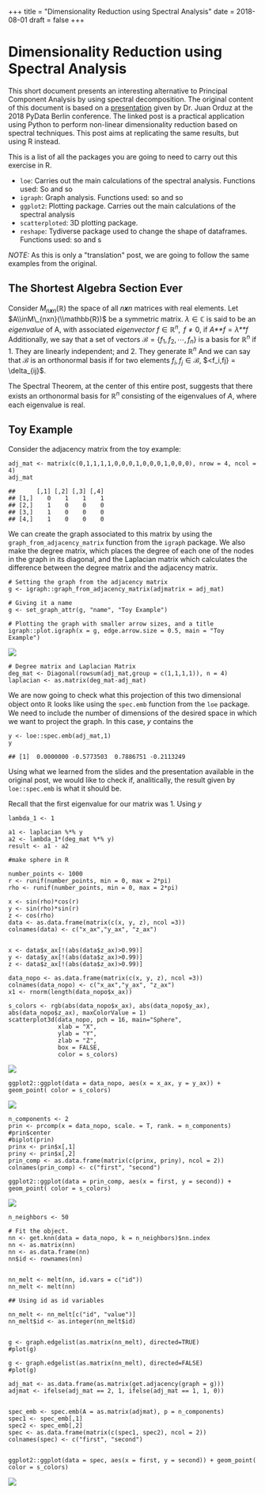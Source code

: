 +++
title = "Dimensionality Reduction using Spectral Analysis"
date = 2018-08-01
draft = false
+++


Dimensionality Reduction using Spectral Analysis
================================================

This short document presents an interesting alternative to Principal
Component Analysis by using spectral decomposition. The original content
of this document is based on a
[presentation](https://juanitorduz.github.io/laplacian_eigenmaps_dim_red.html)
given by Dr. Juan Orduz at the 2018 PyData Berlin conference. The linked
post is a practical application using Python to perform non-linear
dimensionality reduction based on spectral techniques. This post aims at
replicating the same results, but using R instead.

This is a list of all the packages you are going to need to carry out
this exercise in R.

 -   <code>loe</code>: Carries out the main calculations of the
    spectral analysis. Functions used: So and so
-   <code>igraph</code>: Graph analysis. Functions used: so and so
-   <code>ggplot2</code>: Plotting package. Carries out the main
    calculations of the spectral analysis
-   <code>scatterploted</code>: 3D plotting package.
-   <code>reshape</code>: Tydiverse package used to change the shape
    of dataframes. Functions used: so and s

*NOTE:* As this is only a "translation" post, we are going to follow the
same examples from the original.

The Shortest Algebra Section Ever
---------------------------------

Consider *M*<sub>*n**x**n*</sub>(ℝ) the space of all *n**x**n* matrices
with real elements. Let $A\\inM\_{nxn}(\\mathbb{R})$ be a symmetric
matrix. *λ* ∈ ℂ is said to be an *eigenvalue* of A, with associated
*eigenvector* *f* ∈ ℝ<sup>*n*</sup>,  *f* ≠ 0, if
*A**f* = *λ**f*
 Additionally, we say that a set of vectors
ℬ = {*f*<sub>1</sub>, *f*<sub>2</sub>, ⋯, *f*<sub>*n*</sub>} is a basis
for ℝ<sup>*n*</sup> if 1. They are linearly independent; and 2. They
generate ℝ<sup>*n*</sup> And we can say that ℬ is an orthonormal basis
if for two elements *f*<sub>*i*</sub>, *f*<sub>*j*</sub> ∈ ℬ,
$&lt;f\_i,fj} = \\delta\_{ij}$.

The Spectral Theorem, at the center of this entire post, suggests that
there exists an orthonormal basis for ℝ<sup>*n*</sup> consisting of the
eigenvalues of *A*, where each eigenvalue is real.

Toy Example
-----------

Consider the adjacency matrix from the toy example:

    adj_mat <- matrix(c(0,1,1,1,1,0,0,0,1,0,0,0,1,0,0,0), nrow = 4, ncol = 4)
    adj_mat

    ##      [,1] [,2] [,3] [,4]
    ## [1,]    0    1    1    1
    ## [2,]    1    0    0    0
    ## [3,]    1    0    0    0
    ## [4,]    1    0    0    0

We can create the graph associated to this matrix by using the
<code>graph\_from\_adjacency\_matrix</code> function from the
<code>igraph</code> package. We also make the degree matrix, which
places the degree of each one of the nodes in the graph in its diagonal,
and the Laplacian matrix which calculates the difference between the
degree matrix and the adjacency matrix.

    # Setting the graph from the adjacency matrix
    g <- igraph::graph_from_adjacency_matrix(adjmatrix = adj_mat)

    # Giving it a name
    g <- set_graph_attr(g, "name", "Toy Example")

    # Plotting the graph with smaller arrow sizes, and a title
    igraph::plot.igraph(x = g, edge.arrow.size = 0.5, main = "Toy Example")

![](SpectralDegreeReduction_files/figure-markdown_strict/unnamed-chunk-2-1.png)

    # Degree matrix and Laplacian Matrix
    deg_mat <- Diagonal(rowsum(adj_mat,group = c(1,1,1,1)), n = 4)
    laplacian <- as.matrix(deg_mat-adj_mat)

We are now going to check what this projection of this two dimensional
object onto ℝ looks like using the <code>spec.emb</code> function from
the <code>loe</code> package. We need to include the number of
dimensions of the desired space in which we want to project the graph.
In this case, *y* contains the

    y <- loe::spec.emb(adj_mat,1)
    y

    ## [1]  0.0000000 -0.5773503  0.7886751 -0.2113249

Using what we learned from the slides and the presentation available in
the original post, we would like to check if, analitically, the result
given by <code>loe::spec.emb</code> is what it should be.

Recall that the first eigenvalue for our matrix was 1. Using *y*

    lambda_1 <- 1

    a1 <- laplacian %*% y
    a2 <- lambda_1*(deg_mat %*% y)
    result <- a1 - a2

    #make sphere in R

    number_points <- 1000
    r <- runif(number_points, min = 0, max = 2*pi)
    rho <- runif(number_points, min = 0, max = 2*pi)

    x <- sin(rho)*cos(r)
    y <- sin(rho)*sin(r)
    z <- cos(rho)
    data <- as.data.frame(matrix(c(x, y, z), ncol =3))
    colnames(data) <- c("x_ax","y_ax", "z_ax")


    x <- data$x_ax[!(abs(data$z_ax)>0.99)]
    y <- data$y_ax[!(abs(data$z_ax)>0.99)]
    z <- data$z_ax[!(abs(data$z_ax)>0.99)]

    data_nopo <- as.data.frame(matrix(c(x, y, z), ncol =3))
    colnames(data_nopo) <- c("x_ax","y_ax", "z_ax")
    x1 <- rnorm(length(data_nopo$x_ax))

    s_colors <- rgb(abs(data_nopo$x_ax), abs(data_nopo$y_ax), abs(data_nopo$z_ax), maxColorValue = 1)
    scatterplot3d(data_nopo, pch = 16, main="Sphere",
                  xlab = "X",
                  ylab = "Y",
                  zlab = "Z",
                  box = FALSE,
                  color = s_colors)

![](SpectralDegreeReduction_files/figure-markdown_strict/unnamed-chunk-5-1.png)

    ggplot2::ggplot(data = data_nopo, aes(x = x_ax, y = y_ax)) + geom_point( color = s_colors)

![](SpectralDegreeReduction_files/figure-markdown_strict/unnamed-chunk-6-1.png)

    n_components <- 2
    prin <- prcomp(x = data_nopo, scale. = T, rank. = n_components)
    #prin$center
    #biplot(prin)
    prinx <- prin$x[,1]
    priny <- prin$x[,2]
    prin_comp <- as.data.frame(matrix(c(prinx, priny), ncol = 2))
    colnames(prin_comp) <- c("first", "second")

    ggplot2::ggplot(data = prin_comp, aes(x = first, y = second)) + geom_point( color = s_colors)

![](SpectralDegreeReduction_files/figure-markdown_strict/unnamed-chunk-6-2.png)

    n_neighbors <- 50

    # Fit the object.
    nn <- get.knn(data = data_nopo, k = n_neighbors)$nn.index
    nn <- as.matrix(nn)
    nn <- as.data.frame(nn)
    nn$id <- rownames(nn)


    nn_melt <- melt(nn, id.vars = c("id"))
    nn_melt <- melt(nn)

    ## Using id as id variables

    nn_melt <- nn_melt[c("id", "value")]
    nn_melt$id <- as.integer(nn_melt$id)


    g <- graph.edgelist(as.matrix(nn_melt), directed=TRUE)
    #plot(g)

    g <- graph.edgelist(as.matrix(nn_melt), directed=FALSE)
    #plot(g)

    adj_mat <- as.data.frame(as.matrix(get.adjacency(graph = g)))
    adjmat <- ifelse(adj_mat == 2, 1, ifelse(adj_mat == 1, 1, 0))


    spec_emb <- spec.emb(A = as.matrix(adjmat), p = n_components)
    spec1 <- spec_emb[,1]
    spec2 <- spec_emb[,2]
    spec <- as.data.frame(matrix(c(spec1, spec2), ncol = 2))
    colnames(spec) <- c("first", "second")


    ggplot2::ggplot(data = spec, aes(x = first, y = second)) + geom_point( color = s_colors)

![](SpectralDegreeReduction_files/figure-markdown_strict/unnamed-chunk-6-3.png)
